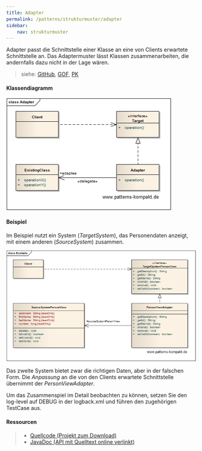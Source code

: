 ```yaml
---
title: Adapter
permalink: /patterns/strukturmuster/adapter
sidebar:
    nav: strukturmuster
---
```


Adapter passt die Schnittstelle einer Klasse an eine von Clients erwartete Schnittstelle an. Das Adaptermuster lässt Klassen zusammenarbeiten, die andernfalls dazu nicht in der Lage wären.

> siehe: [GitHub](https://github.com/KarlEilebrecht/patterns-kompakt-code/blob/main/src/test/java/de/calamanari/pk/adapter/README.md), [GOF](/literature#gof), [PK](/literature#pk)

#### Klassendiagramm

![](/images/patterns/adapter/adapter_cn.png)

#### Beispiel

Im Beispiel nutzt ein System (*TargetSystem*), das Personendaten anzeigt, mit einem anderen (*SourceSystem*) zusammen.

![](/images/patterns/adapter/adapter_cx.png)

Das zweite System bietet zwar die richtigen Daten, aber in der falschen Form.
Die *Anpassung* an die von den Clients erwartete Schnittstelle übernimmt der *PersonViewAdapter*.

Um das Zusammenspiel im Detail beobachten zu können, setzen Sie den log-level auf DEBUG in der logback.xml und führen den zugehörigen TestCase aus.
#### Ressourcen

> * [Quellcode (Projekt zum Download)](/patterns#codebeispiele)
> * [JavaDoc (API mit Quelltext online verlinkt)]()